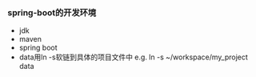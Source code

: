### spring-boot的开发环境
* jdk
* maven
* spring boot
* data用ln -s软链到具体的项目文件中 e.g. ln -s ~/workspace/my_project data
